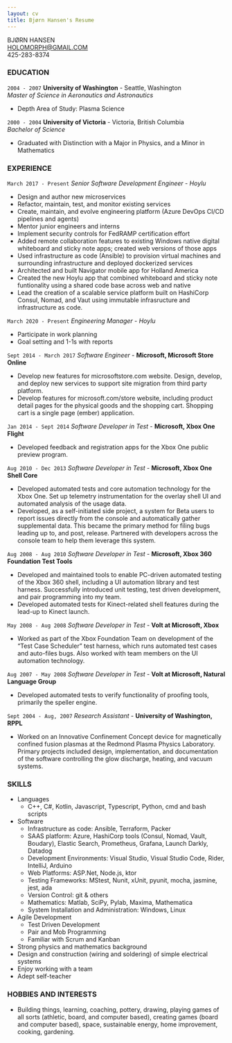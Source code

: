 ```yaml
---
layout: cv
title: Bjørn Hansen's Resume
---
```

BJØRN HANSEN  
HOLOMORPH@GMAIL.COM  
425-283-8374  
### EDUCATION
`2004 - 2007`
__University of Washington__ - Seattle, Washington  
*Master of Science in Aeronautics and Astronautics*
  - Depth Area of Study: Plasma Science

`2000 - 2004`
__University of Victoria__ - Victoria, British Columbia  
*Bachelor of Science*
  - Graduated with Distinction with a Major in Physics, and a Minor in Mathematics

### EXPERIENCE
`March 2017 - Present`
*Senior Software Development Engineer* - _Hoylu_
  - Design and author new microservices
  - Refactor, maintain, test, and monitor existing services
  - Create, maintain, and evolve engineering platform (Azure DevOps CI/CD pipelines and agents)
  - Mentor junior engineers and interns
  - Implement security controls for FedRAMP certification effort
  - Added remote collaboration features to existing Windows native digital whiteboard and sticky note apps; created web versions of those apps
  - Used infrastructure as code (Ansible) to provision virtual machines and surrounding infrastructure and deployed dockerized services
  - Architected and built Navigator mobile app for Holland America
  - Created the new Hoylu app that combined whiteboard and sticky note funtionality using a shared code base across web and native
  - Lead the creation of a scalable service platform built on HashiCorp Consul, Nomad, and Vaut using immutable infrasructure and infrastructure as code.
  
`March 2020 - Present`
*Engineering Manager* - _Hoylu_
  - Participate in work planning
  - Goal setting and 1-1s with reports
  
`Sept 2014 - March 2017`
*Software Engineer* - __Microsoft, Microsoft Store Online__
  - Develop new features for microsoftstore.com website. Design, develop, and deploy new services
to support site migration from third party platform.
  - Develop features for microsoft.com/store website, including product detail pages for the
physical goods and the shopping cart. Shopping cart is a single page (ember) application.

`Jan 2014 - Sept 2014`
*Software Developer in Test* - __Microsoft, Xbox One Flight__ 
  - Developed feedback and registration apps for the Xbox One public preview program.
  
`Aug 2010 - Dec 2013`
*Software Developer in Test* - __Microsoft, Xbox One Shell Core__ 
  - Developed automated tests and core automation technology for the Xbox One. Set up
telemetry instrumentation for the overlay shell UI and automated analysis of the usage data.
  - Developed, as a self-initiated side project, a system for Beta users to report issues directly
from the console and automatically gather supplemental data. This became the primary
method for filing bugs leading up to, and post, release. Partnered with developers across the
console team to help them leverage this system.

`Aug 2008 - Aug 2010`
*Software Developer in Test* - __Microsoft, Xbox 360 Foundation Test Tools__
  - Developed and maintained tools to enable PC-driven automated testing of the Xbox 360 shell,
including a UI automation library and test harness. Successfully introduced unit testing, test
driven development, and pair programming into my team.
  - Developed automated tests for Kinect-related shell features during the lead-up to Kinect
launch.

`May 2008 - Aug 2008`
*Software Developer in Test* - __Volt at Microsoft, Xbox__
  - Worked as part of the Xbox Foundation Team on development of the “Test Case Scheduler”
test harness, which runs automated test cases and auto-files bugs. Also worked with team
members on the UI automation technology.

`Aug 2007 - May 2008`
*Software Developer in Test* - __Volt at Microsoft, Natural Language Group__
  - Developed automated tests to verify functionality of proofing tools, primarily the speller
engine.

`Sept 2004 - Aug, 2007`
*Research Assistant* - __University of Washington, RPPL__ 
  - Worked on an Innovative Confinement Concept device for magnetically confined fusion
plasmas at the Redmond Plasma Physics Laboratory. Primary projects included design,
implementation, and documentation of the software controlling the glow discharge, heating,
and vacuum systems.

### SKILLS
* Languages
  - C++, C#, Kotlin, Javascript, Typescript, Python, cmd and bash scripts
* Software
  - Infrastructure as code: Ansible, Terraform, Packer
  - SAAS platform: Azure, HashiCorp tools (Consul, Nomad, Vault, Boudary), Elastic Search, Prometheus, Grafana, Launch Darkly, Datadog
  - Development Environments: Visual Studio, Visual Studio Code, Rider, IntelliJ, Arduino
  - Web Platforms: ASP.Net, Node.js, ktor
  - Testing Frameworks: MStest, Nunit, xUnit, pyunit, mocha, jasmine, jest, ada
  - Version Control: git & others
  - Mathematics: Matlab, SciPy, Pylab, Maxima, Mathematica
  - System Installation and Administration: Windows, Linux
* Agile Development
  - Test Driven Development
  - Pair and Mob Programming
  - Familiar with Scrum and Kanban
* Strong physics and mathematics background
* Design and construction (wiring and soldering) of simple electrical systems
* Enjoy working with a team
* Adept self-teacher

### HOBBIES AND INTERESTS
* Building things, learning, coaching,
pottery, drawing, playing games of all sorts (athletic, board, and computer based), creating games (board and computer based), space, sustainable energy, home improvement, cooking, gardening.
